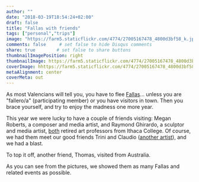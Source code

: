 ```yaml
---
author: ""
date: "2018-03-19T18:54:24+02:00"
draft: false
title: "Fallas with friends"
tags: ["personal","trips"]
image: "https://farm5.staticflickr.com/4774/27005167478_4800d3bf58_k.jpg"
comments: false     # set false to hide Disqus comments
share: true        # set false to share buttons
thumbnailImagePosition: right
thumbnailImage: https://farm5.staticflickr.com/4774/27005167478_4800d3bf58_k.jpg
coverImage: hhttps://farm5.staticflickr.com/4774/27005167478_4800d3bf58_k.jpg
metaAlignment: center
coverMeta: out
---
```


As most Valencians will tell you, you have to flee [Fallas](https://en.wikipedia.org/wiki/Falles)... unless you are "fallero/a" (participating member) or you have visitors in town. Then you brace yourself, and try to enjoy the madness one more year.

<!--more-->

This year we were lucky to have a couple of friends visiting: Megan Roberts, a composer and media artist, and Raymond Ghirardo, a sculptor and media artist, [both](https://www.roberts-ghirardo.net) retired art professors from Ithaca College. Of course, we had them meet our good friends Trini and Claudio ([another artist](https://zirotticrea.blogspot.com)), and we had a blast.

To top it off, another friend, Thomas, visited from Australia.

As you can see from the pictures, we showed them as many Fallas and related events as possible.

<div id="flickrembed"></div><div style="position:absolute; top:-70px; display:block; text-align:center; z-index:-1;"></div><script src='https://flickrembed.com/embed_v2.js.php?source=flickr&layout=responsive&input=www.flickr.com/photos/jcortell/albums/72157692845399061&sort=5&by=album&theme=default&scale=fill&limit=100&skin=default&autoplay=true'></script>
